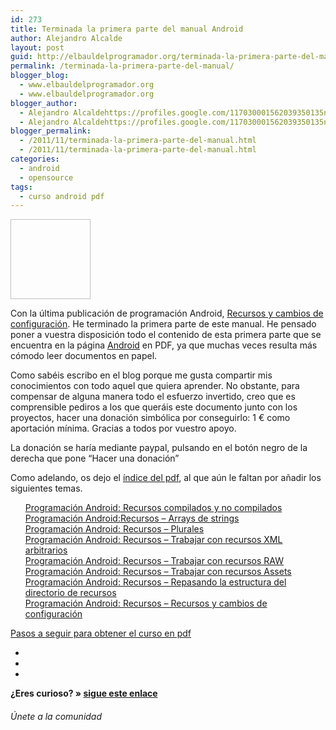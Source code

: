 ```yaml
---
id: 273
title: Terminada la primera parte del manual Android
author: Alejandro Alcalde
layout: post
guid: http://elbauldelprogramador.org/terminada-la-primera-parte-del-manual-android/
permalink: /terminada-la-primera-parte-del-manual/
blogger_blog:
  - www.elbauldelprogramador.org
  - www.elbauldelprogramador.org
blogger_author:
  - Alejandro Alcaldehttps://profiles.google.com/117030001562039350135noreply@blogger.com
  - Alejandro Alcaldehttps://profiles.google.com/117030001562039350135noreply@blogger.com
blogger_permalink:
  - /2011/11/terminada-la-primera-parte-del-manual.html
  - /2011/11/terminada-la-primera-parte-del-manual.html
categories:
  - android
  - opensource
tags:
  - curso android pdf
---
```

[<img id="logo" name="droid" class="icono" width="128px" height="128px" />][1]

Con la última publicación de programación Android, [Recursos y cambios de configuración][2]. He terminado la primera parte de este manual. He pensado poner a vuestra disposición todo el contenido de esta primera parte que se encuentra en la página [Android][3] en PDF, ya que muchas veces resulta más cómodo leer documentos en papel.

Como sabéis escribo en el blog porque me gusta compartir mis conocimientos con todo aquel que quiera aprender. No obstante, para compensar de alguna manera todo el esfuerzo invertido, creo que es comprensible pediros a los que queráis este documento junto con los proyectos, hacer una donación simbólica por conseguirlo: 1 € como aportación mínima. Gracias a todos por vuestro apoyo. 

La donación se haría mediante paypal, pulsando en el botón negro de la derecha que pone &#8220;Hacer una donación&#8221;

Como adelando, os dejo el [índice del pdf][4], al que aún le faltan por añadir los siguientes temas.

  
<!--more-->

<ul style="list-style-type: none;">
  <li>
    <a href="/2011/09/programacion-android-recursos.html">Programación Android: Recursos compilados y no compilados</a>
  </li>
  <li>
    <a href="/2011/09/programacion-android-recursos-arrays-de.html">Programación Android:Recursos &#8211; Arrays de strings</a>
  </li>
  <li>
    <a href="/2011/09/programacion-android-recursos-plurales.html">Programación Android: Recursos &#8211; Plurales</a>
  </li>
  <li>
    <a href="/2011/09/programacion-android-recursos-trabajar.html">Programación Android: Recursos &#8211; Trabajar con recursos XML arbitrarios</a>
  </li>
  <li>
    <a href="/2011/11/programacion-android-recursos-trabajar.html">Programación Android: Recursos &#8211; Trabajar con recursos RAW</a>
  </li>
  <li>
    <a href="/2011/11/programacion-android-recursos-trabajar_04.html">Programación Android: Recursos &#8211; Trabajar con recursos Assets</a>
  </li>
  <li>
    <a href="/2011/11/programacion-android-recursos-repasando.html">Programación Android: Recursos &#8211; Repasando la estructura del directorio de recursos</a>
  </li>
  <li>
    <a href="/2011/11/programacion-android-recursos-recursos.html">Programación Android: Recursos &#8211; Recursos y cambios de configuración</a>
  </li>
</ul>

<p class="alert">
  <a href="/opensource/disponible-la-primera-parte-del-curso/">Pasos a seguir para obtener el curso en pdf</a>
</p>

<div class="sharedaddy">
  <div class="sd-content">
    <ul>
      <li>
        <a class="hastip" rel="nofollow" href="http://twitter.com/home?status=Terminada la primera parte del manual Android+http://elbauldelprogramador.com/terminada-la-primera-parte-del-manual/+V%C3%ADa+%40elbaulp" onclick="javascript:window.open(this.href, '', 'menubar=no,toolbar=no,resizable=yes,scrollbars=yes,height=600,width=600');return false;" title="Compartir en Twitter" target="_blank"><span class="iconbox-title"><i class="icon-twitter icon-2x"></i></span></a>
      </li>
      <li>
        <a class="hastip" rel="nofollow" href="http://www.facebook.com/sharer.php?u=http://elbauldelprogramador.com/terminada-la-primera-parte-del-manual/&t=Terminada la primera parte del manual Android+http://elbauldelprogramador.com/terminada-la-primera-parte-del-manual/+V%C3%ADa+%40elbaulp" onclick="javascript:window.open(this.href, '', 'menubar=no,toolbar=no,resizable=yes,scrollbars=yes,height=600,width=600');return false;" title="Compartir en Facebook" target="_blank"><span class="iconbox-title"><i class="icon-facebook icon-2x"></i></span></a>
      </li>
      <li>
        <a class="hastip" rel="nofollow" href="https://plus.google.com/share?url=Terminada la primera parte del manual Android+http://elbauldelprogramador.com/terminada-la-primera-parte-del-manual/+V%C3%ADa+%40elbaulp" onclick="javascript:window.open(this.href, '', 'menubar=no,toolbar=no,resizable=yes,scrollbars=yes,height=600,width=600');return false;" title="Compartir en G+" target="_blank"><span class="iconbox-title"><i class="icon-google-plus icon-2x"></i></span></a>
      </li>
    </ul>
  </div>
</div>

<span id="socialbottom" class="highlight style-2">

<p>
  <strong>¿Eres curioso? » <a onclick="javascript:_gaq.push(['_trackEvent','random','click-random']);" href="/index.php?random=1">sigue este enlace</a></strong>
</p>

<h6>
  Únete a la comunidad
</h6>

<div class="iconsc hastip" title="2240 seguidores">
  <a href="http://twitter.com/elbaulp" target="_blank"><i class="icon-twitter"></i></a>
</div>

<div class="iconsc hastip" title="2452 fans">
  <a href="http://facebook.com/elbauldelprogramador" target="_blank"><i class="icon-facebook"></i></a>
</div>

<div class="iconsc hastip" title="0 +1s">
  <a href="http://plus.google.com/+Elbauldelprogramador" target="_blank"><i class="icon-google-plus"></i></a>
</div>

<div class="iconsc hastip" title="Repositorios">
  <a href="http://github.com/algui91" target="_blank"><i class="icon-github"></i></a>
</div>

<div class="iconsc hastip" title="Feed RSS">
  <a href="http://elbauldelprogramador.com/feed" target="_blank"><i class="icon-rss"></i></a>
</div></span>

 [1]: /2011/11/terminada-la-primera-parte-del-manual.html
 [2]: /2011/11/programacion-android-recursos-recursos.html
 [3]: /p/guia-de-desarrollo-android.html
 [4]: http://www.megaupload.com/?d=RDZ1J1MQ